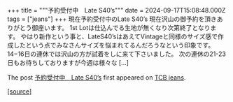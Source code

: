 +++
title = """予約受付中　Late S40’s"""
date = 2024-09-17T15:08:48.000Z
tags = ["jeans"]
+++
現在予約受付中のLate S40’s 現在沢山の御予約を頂きありがとう御座います。 1st Lotは仕込んでる生地が無くなり次第終了となります。 やはり新作という事と、LateS40’sはあえてVintageと同様のサイズ感で作成したという点でみなさんサイズを悩まれてるんだろうなという印象です。 14−16日の連休では沢山の方が試着をしに来て下さいました。 次の連休の21-23日もお待ちしておりますが今週は様々な \[…\]

The post [予約受付中　Late S40’s](http://tcbjeans.com/2024/09/18/49153) first appeared on [TCB jeans](http://tcbjeans.com).

[[source]](http://tcbjeans.com/2024/09/18/49153)
